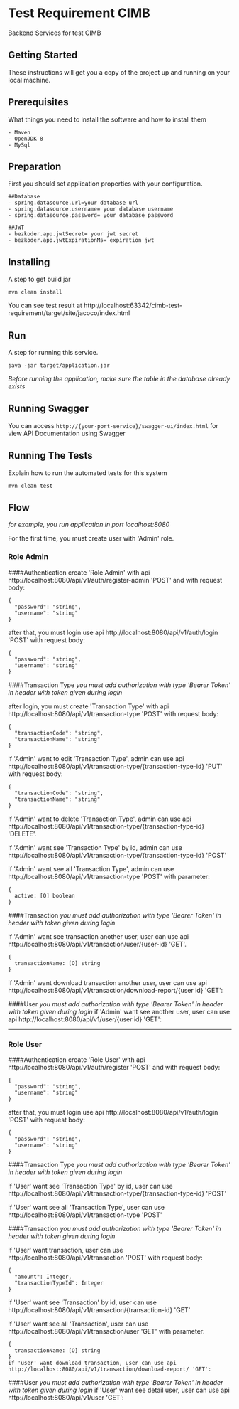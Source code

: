 # Test Requirement CIMB

Backend Services for test CIMB

## Getting Started

These instructions will get you a copy of the project up and running on your local machine.

## Prerequisites

What things you need to install the software and how to install them

```
- Maven
- OpenJDK 8
- MySql
```

## Preparation

First you should set application properties with your configuration. 

```
##Database
- spring.datasource.url=your database url
- spring.datasource.username= your database username
- spring.datasource.password= your database password

##JWT
- bezkoder.app.jwtSecret= your jwt secret
- bezkoder.app.jwtExpirationMs= expiration jwt
```

## Installing

A step to get build jar

```
mvn clean install
```

You can see test result at http://localhost:63342/cimb-test-requirement/target/site/jacoco/index.html

## Run

A step for running this service.

```
java -jar target/application.jar
```
_Before running the application, make sure the table in the database already exists_

## Running Swagger
You can access `http://{your-port-service}/swagger-ui/index.html` for view API Documentation using Swagger

## Running The Tests

Explain how to run the automated tests for this system

```
mvn clean test
```

## Flow
_for example, you run application in port localhost:8080_

For the first time, you must create user with 'Admin' role.

### Role Admin
####Authentication
create 'Role Admin' with api http://localhost:8080/api/v1/auth/register-admin 'POST' and with request body:

```
{
  "password": "string",
  "username": "string"
}
```
after that, you must login use api http://localhost:8080/api/v1/auth/login 'POST' with request body:
```
{
  "password": "string",
  "username": "string"
}
```
####Transaction Type
_you must add authorization with type 'Bearer Token' in header with token given during login_

after login, you must create 'Transaction Type' with api http://localhost:8080/api/v1/transaction-type 'POST' with request body:
```
{
  "transactionCode": "string",
  "transactionName": "string"
}
```
if 'Admin' want to edit 'Transaction Type', admin can use api http://localhost:8080/api/v1/transaction-type/{transaction-type-id} 'PUT' with request body:
```
{
  "transactionCode": "string",
  "transactionName": "string"
}
```
if 'Admin' want to delete 'Transaction Type', admin can use api http://localhost:8080/api/v1/transaction-type/{transaction-type-id} 'DELETE'.

if 'Admin' want see 'Transaction Type' by id, admin can use http://localhost:8080/api/v1/transaction-type/{transaction-type-id} 'POST'

if 'Admin' want see all 'Transaction Type', admin can use http://localhost:8080/api/v1/transaction-type 'POST' with parameter:
```
{
  active: [O] boolean
}
```

####Transaction
_you must add authorization with type 'Bearer Token' in header with token given during login_

if 'Admin' want see transaction another user, user can use api http://localhost:8080/api/v1/transaction/user/{user-id} 'GET'.
```
{
  transactionName: [O] string
}
```

if 'Admin' want download transaction another user, user can use api http://localhost:8080/api/v1/transaction/download-report/{user id} 'GET':

####User
_you must add authorization with type 'Bearer Token' in header with token given during login_
if 'Admin' want see another user, user can use api http://localhost:8080/api/v1/user/{user id} 'GET':

___
### Role User
####Authentication
create 'Role User' with api http://localhost:8080/api/v1/auth/register 'POST' and with request body:

```
{
  "password": "string",
  "username": "string"
}
```
after that, you must login use api http://localhost:8080/api/v1/auth/login 'POST' with request body:
```
{
  "password": "string",
  "username": "string"
}
```
####Transaction Type
_you must add authorization with type 'Bearer Token' in header with token given during login_

if 'User' want see 'Transaction Type' by id, user can use http://localhost:8080/api/v1/transaction-type/{transaction-type-id} 'POST'

if 'User' want see all 'Transaction Type', user can use http://localhost:8080/api/v1/transaction-type 'POST'

####Transaction
_you must add authorization with type 'Bearer Token' in header with token given during login_

if 'User' want transaction, user can use http://localhost:8080/api/v1/transaction 'POST' with request body:

```
{
  "amount": Integer,
  "transactionTypeId": Integer
}
```
if 'User' want see 'Transaction' by id, user can use http://localhost:8080/api/v1/transaction/{transaction-id} 'GET'

if 'User' want see all 'Transaction', user can use http://localhost:8080/api/v1/transaction/user 'GET' with parameter:
```
{
  transactionName: [O] string
}
if 'user' want download transaction, user can use api http://localhost:8080/api/v1/transaction/download-report/ 'GET':
```

####User
_you must add authorization with type 'Bearer Token' in header with token given during login_
if 'User' want see detail user, user can use api http://localhost:8080/api/v1/user 'GET':
